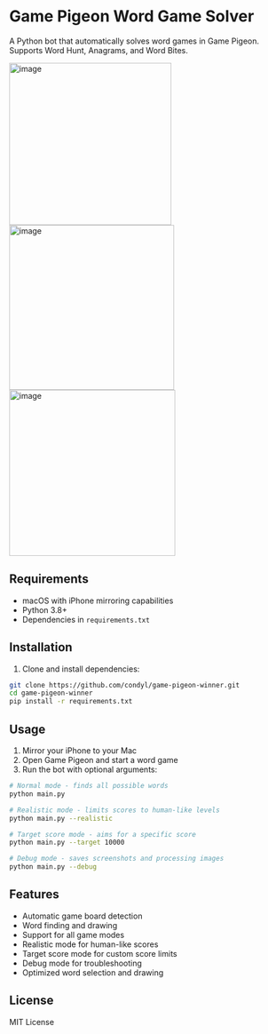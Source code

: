 # Game Pigeon Word Game Solver

A Python bot that automatically solves word games in Game Pigeon. Supports Word Hunt, Anagrams, and Word Bites.

<img width="292" alt="image" src="https://github.com/user-attachments/assets/235b1f25-21ab-4823-91d9-7d27b928cddf" />
<img width="297" alt="image" src="https://github.com/user-attachments/assets/ee912181-bda6-47f2-9913-1037050f2d0a" />
<img width="299" alt="image" src="https://github.com/user-attachments/assets/2234036f-f0b7-454e-ad91-2dd79dd59783" />

## Requirements

- macOS with iPhone mirroring capabilities
- Python 3.8+
- Dependencies in `requirements.txt`

## Installation

1. Clone and install dependencies:
```sh
git clone https://github.com/condyl/game-pigeon-winner.git
cd game-pigeon-winner
pip install -r requirements.txt
```

## Usage

1. Mirror your iPhone to your Mac
2. Open Game Pigeon and start a word game
3. Run the bot with optional arguments:
```sh
# Normal mode - finds all possible words
python main.py

# Realistic mode - limits scores to human-like levels
python main.py --realistic

# Target score mode - aims for a specific score
python main.py --target 10000

# Debug mode - saves screenshots and processing images
python main.py --debug
```

## Features

- Automatic game board detection
- Word finding and drawing
- Support for all game modes
- Realistic mode for human-like scores
- Target score mode for custom score limits
- Debug mode for troubleshooting
- Optimized word selection and drawing

## License

MIT License
